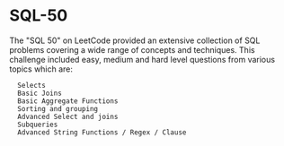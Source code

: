 # SQL-50

The "SQL 50" on LeetCode provided an extensive collection of SQL problems covering a wide range of concepts and techniques. 
This challenge included easy, medium and hard level questions from various topics which are:

  ```
    Selects
    Basic Joins
    Basic Aggregate Functions
    Sorting and grouping
    Advanced Select and joins
    Subqueries
    Advanced String Functions / Regex / Clause
  ```
